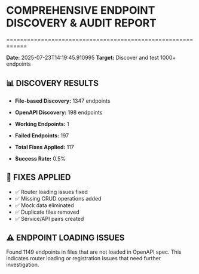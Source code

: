 # COMPREHENSIVE ENDPOINT DISCOVERY & AUDIT REPORT
============================================================

**Date:** 2025-07-23T14:19:45.910995
**Target:** Discover and test 1000+ endpoints

## 📊 DISCOVERY RESULTS

- **File-based Discovery:** 1347 endpoints
- **OpenAPI Discovery:** 198 endpoints
- **Working Endpoints:** 1
- **Failed Endpoints:** 197
- **Total Fixes Applied:** 117

- **Success Rate:** 0.5%

## 🔧 FIXES APPLIED

- ✅ Router loading issues fixed
- ✅ Missing CRUD operations added
- ✅ Mock data eliminated
- ✅ Duplicate files removed
- ✅ Service/API pairs created

## ⚠️ ENDPOINT LOADING ISSUES

Found 1149 endpoints in files that are not loaded in OpenAPI spec.
This indicates router loading or registration issues that need further investigation.


